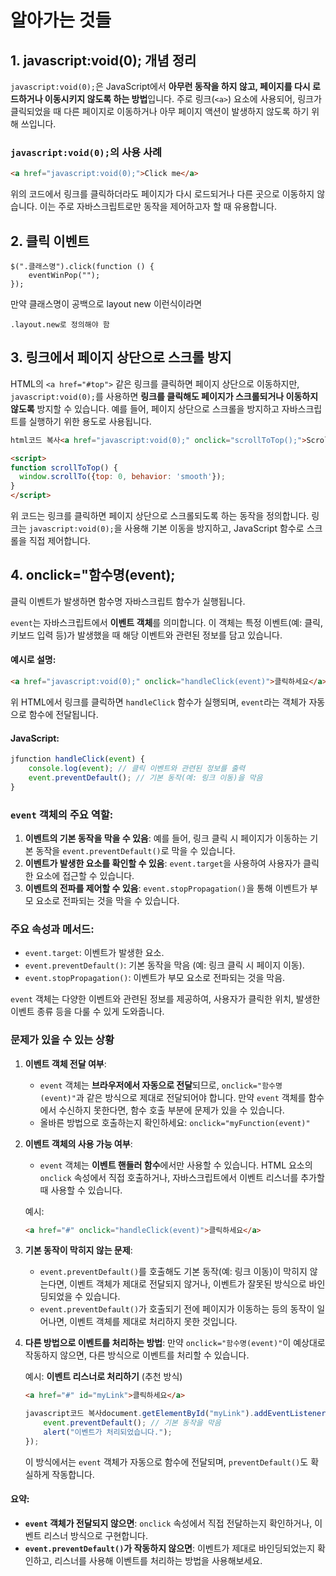 # 알아가는 것들

## 1. javascript:void(0); 개념 정리

`javascript:void(0);`은 JavaScript에서 **아무런 동작을 하지 않고, 페이지를 다시 로드하거나 이동시키지 않도록 하는 방법**입니다. 주로 링크(`<a>`) 요소에 사용되어, 링크가 클릭되었을 때 다른 페이지로 이동하거나 아무 페이지 액션이 발생하지 않도록 하기 위해 쓰입니다.

### `javascript:void(0);`의 사용 사례

```html
<a href="javascript:void(0);">Click me</a>
```

위의 코드에서 링크를 클릭하더라도 페이지가 다시 로드되거나 다른 곳으로 이동하지 않습니다. 이는 주로 자바스크립트로만 동작을 제어하고자 할 때 유용합니다.



## 2. 클릭 이벤트

```
$(".클래스명").click(function () {
    eventWinPop("");
});
```

만약 클래스명이 공백으로 layout new 이런식이라면

```
.layout.new로 정의해야 함
```



## 3. 링크에서 페이지 상단으로 스크롤 방지

HTML의 `<a href="#top">` 같은 링크를 클릭하면 페이지 상단으로 이동하지만, `javascript:void(0);`를 사용하면 **링크를 클릭해도 페이지가 스크롤되거나 이동하지 않도록** 방지할 수 있습니다. 예를 들어, 페이지 상단으로 스크롤을 방지하고 자바스크립트를 실행하기 위한 용도로 사용됩니다.

```html
html코드 복사<a href="javascript:void(0);" onclick="scrollToTop();">Scroll to Top</a>

<script>
function scrollToTop() {
  window.scrollTo({top: 0, behavior: 'smooth'});
}
</script>
```

위 코드는 링크를 클릭하면 페이지 상단으로 스크롤되도록 하는 동작을 정의합니다. 링크는 `javascript:void(0);`을 사용해 기본 이동을 방지하고, JavaScript 함수로 스크롤을 직접 제어합니다.



## 4. **onclick="함수명(event);**

클릭 이벤트가 발생하면 함수명 자바스크립트 함수가 실행됩니다.

`event`는 자바스크립트에서 **이벤트 객체**를 의미합니다. 이 객체는 특정 이벤트(예: 클릭, 키보드 입력 등)가 발생했을 때 해당 이벤트와 관련된 정보를 담고 있습니다.

#### 예시로 설명:

```html
<a href="javascript:void(0);" onclick="handleClick(event)">클릭하세요</a>
```

위 HTML에서 링크를 클릭하면 `handleClick` 함수가 실행되며, `event`라는 객체가 자동으로 함수에 전달됩니다.

#### JavaScript:

```javascript
jfunction handleClick(event) {
    console.log(event); // 클릭 이벤트와 관련된 정보를 출력
    event.preventDefault(); // 기본 동작(예: 링크 이동)을 막음
}
```

### `event` 객체의 주요 역할:

1. **이벤트의 기본 동작을 막을 수 있음**: 예를 들어, 링크 클릭 시 페이지가 이동하는 기본 동작을 `event.preventDefault()`로 막을 수 있습니다.
2. **이벤트가 발생한 요소를 확인할 수 있음**: `event.target`을 사용하여 사용자가 클릭한 요소에 접근할 수 있습니다.
3. **이벤트의 전파를 제어할 수 있음**: `event.stopPropagation()`을 통해 이벤트가 부모 요소로 전파되는 것을 막을 수 있습니다.

### 주요 속성과 메서드:

* `event.target`: 이벤트가 발생한 요소.
* `event.preventDefault()`: 기본 동작을 막음 (예: 링크 클릭 시 페이지 이동).
* `event.stopPropagation()`: 이벤트가 부모 요소로 전파되는 것을 막음.

`event` 객체는 다양한 이벤트와 관련된 정보를 제공하여, 사용자가 클릭한 위치, 발생한 이벤트 종류 등을 다룰 수 있게 도와줍니다.

### 문제가 있을  수 있는 상황

1. **이벤트 객체 전달 여부**:
   * `event` 객체는 **브라우저에서 자동으로 전달**되므로, `onclick="함수명(event)"`과 같은 방식으로 제대로 전달되어야 합니다. 만약 `event` 객체를 함수에서 수신하지 못한다면, 함수 호출 부분에 문제가 있을 수 있습니다.
   * 올바른 방법으로 호출하는지 확인하세요: `onclick="myFunction(event)"`
2.  **이벤트 객체의 사용 가능 여부**:

    * `event` 객체는 **이벤트 핸들러 함수**에서만 사용할 수 있습니다. HTML 요소의 `onclick` 속성에서 직접 호출하거나, 자바스크립트에서 이벤트 리스너를 추가할 때 사용할 수 있습니다.

    예시:

    ```html
    <a href="#" onclick="handleClick(event)">클릭하세요</a>
    ```
3. **기본 동작이 막히지 않는 문제**:
   * `event.preventDefault()`를 호출해도 기본 동작(예: 링크 이동)이 막히지 않는다면, 이벤트 객체가 제대로 전달되지 않거나, 이벤트가 잘못된 방식으로 바인딩되었을 수 있습니다.
   * `event.preventDefault()`가 호출되기 전에 페이지가 이동하는 등의 동작이 일어나면, 이벤트 객체를 제대로 처리하지 못한 것입니다.
4.  **다른 방법으로 이벤트를 처리하는 방법**: 만약 `onclick="함수명(event)"`이 예상대로 작동하지 않으면, 다른 방식으로 이벤트를 처리할 수 있습니다.

    예시: **이벤트 리스너로 처리하기** (추천 방식)

    ```html
    <a href="#" id="myLink">클릭하세요</a>
    ```

    ```javascript
    javascript코드 복사document.getElementById("myLink").addEventListener("click", function(event) {
        event.preventDefault(); // 기본 동작을 막음
        alert("이벤트가 처리되었습니다.");
    });
    ```

    이 방식에서는 `event` 객체가 자동으로 함수에 전달되며, `preventDefault()`도 확실하게 작동합니다.

#### 요약:

* **`event` 객체가 전달되지 않으면**: `onclick` 속성에서 직접 전달하는지 확인하거나, 이벤트 리스너 방식으로 구현합니다.
* **`event.preventDefault()`가 작동하지 않으면**: 이벤트가 제대로 바인딩되었는지 확인하고, 리스너를 사용해 이벤트를 처리하는 방법을 사용해보세요.

